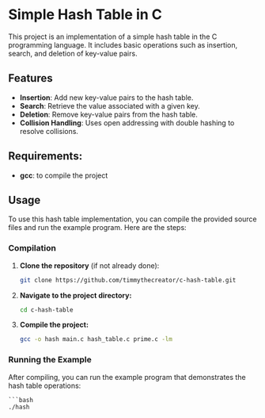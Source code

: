 # Simple Hash Table in C

This project is an implementation of a simple hash table in the C programming language. It includes basic operations such as insertion, search, and deletion of key-value pairs.

## Features

- **Insertion**: Add new key-value pairs to the hash table.
- **Search**: Retrieve the value associated with a given key.
- **Deletion**: Remove key-value pairs from the hash table.
- **Collision Handling**: Uses open addressing with double hashing to resolve collisions.

## Requirements:

- **gcc**: to compile the project

## Usage

To use this hash table implementation, you can compile the provided source files and run the example program. Here are the steps:

### Compilation

1. **Clone the repository** (if not already done):

   ```bash
   git clone https://github.com/timmythecreator/c-hash-table.git

2. **Navigate to the project directory:**

    ```bash
    cd c-hash-table

3. **Compile the project:**

    ```bash
    gcc -o hash main.c hash_table.c prime.c -lm

### Running the Example

After compiling, you can run the example program that demonstrates the hash table operations:

    ```bash
    ./hash